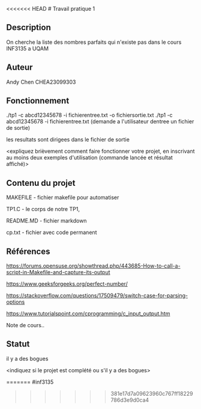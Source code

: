 <<<<<<< HEAD
﻿# Travail pratique 1

   ## Description

   On cherche la liste des nombres parfaits qui n'existe pas
   dans le cours INF3135 a UQAM

   ## Auteur

   Andy Chen CHEA23099303	

   ## Fonctionnement

   ./tp1 -c abcd12345678 -i fichierentree.txt -o fichiersortie.txt
   ./tp1 -c abcd12345678 -i fichierentree.txt
   (demande a l'utilisateur dentree un fichier de sortie)

   les resultats sont dirigees dans le fichier de sortie

   <expliquez brièvement comment faire fonctionner votre projet, en inscrivant
   au moins deux exemples d'utilisation (commande lancée et résultat affiché)>

   ## Contenu du projet

   MAKEFILE - fichier makefile pour automatiser 

   TP1.C - le corps de notre TP1,

   README.MD - fichier markdown

   cp.txt - fichier avec code permanent

   ## Références
   https://forums.opensuse.org/showthread.php/443685-How-to-call-a-script-in-Makefile-and-capture-its-output

   https://www.geeksforgeeks.org/perfect-number/

   https://stackoverflow.com/questions/17509479/switch-case-for-parsing-options

   https://www.tutorialspoint.com/cprogramming/c_input_output.htm
     
   
   Note de cours..

   ## Statut
   
   il y a des bogues

   <indiquez si le projet est complété ou s'il y a des bogues>
   
=======
#inf3135
>>>>>>> 381e17d7a09623960c767ff18229786d3e9d0ca4
